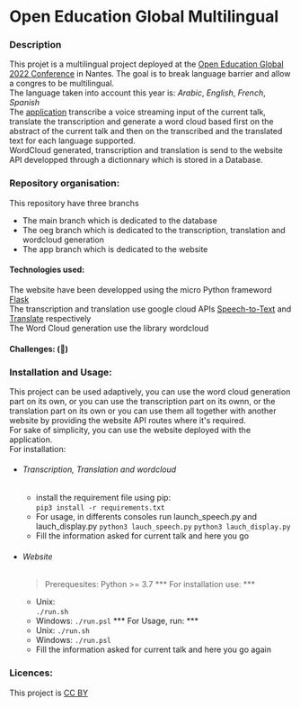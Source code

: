 # Open Education Global Multilingual  
### Description  
This projet is a multilingual project deployed at the [Open Education Global 2022 Conference](https://www.oeglobal.org/) in Nantes. The goal is to break language barrier and allow a congres to be multilingual.   
The language taken into account this year is: *Arabic*, *English*, *French*, *Spanish*  
The [application](https://multiling-oeg.univ-nantes.fr/) transcribe a voice streaming input of the current talk, translate the transcription and generate a word cloud based first on the abstract of the current talk and then on the transcribed and the translated text for each language supported.  
WordCloud generated, transcription and translation is send to the website API developped through a dictionnary which is stored in a Database.  
### Repository organisation: 
This repository have three branchs
- The main branch which is dedicated to the database  
- The oeg branch which is dedicated to the transcription, translation and wordcloud generation  
- The app branch which is dedicated to the website  
#### Technologies used:
The website have been developped using the micro Python frameword [Flask](https://flask.palletsprojects.com/en/2.1.x/)  
The transcription and translation use google cloud APIs [Speech-to-Text](https://cloud.google.com/speech-to-text/docs/before-you-begin) and [Translate](https://cloud.google.com/translate/docs/setup?hl=fr) respectively  
The Word Cloud generation use the library wordcloud  
#### Challenges: (:thinking:)

### Installation and Usage:  
This project can be used adaptively, you can use the word cloud generation part on its own, or you can use the transcription part on its ownn, or the translation part on its own or you can use them all together with another website by providing the website API routes where it's required.  
For sake of simplicity, you can use the website deployed with the application.  
For installation:  
* ###### Transcription, Translation and wordcloud
    * install the requirement file using pip:   
        `pip3 install -r requirements.txt`  
    * For usage, in differents consoles run launch_speech.py and lauch_display.py
        `python3 lauch_speech.py`
        `python3 lauch_display.py`
    * Fill the information asked for current talk and here you go
* ###### Website 
    > Prerequesites: Python >= 3.7 
    *** For installation use: ***  
    * Unix:  
        `./run.sh`
    * Windows: 
        `./run.psl`
    *** For Usage, run: ***
    * Unix: 
        `./run.sh`
    * Windows: 
        `./run.psl`
    * Fill the information asked for current talk and here you go again  

    
### Licences: 
This project is [CC BY](https://creativecommons.org/licenses/by/4.0/)  

